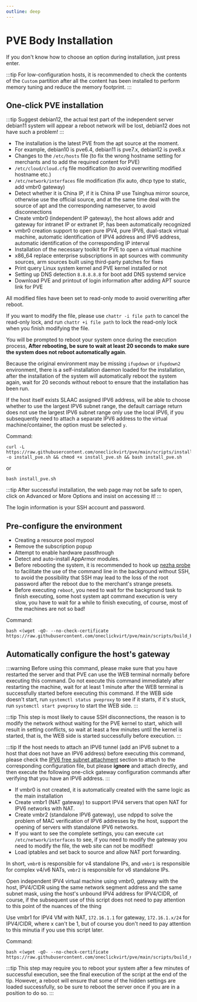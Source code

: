 ```yaml
---
outline: deep
---
```


# PVE Body Installation

If you don't know how to choose an option during installation, just press enter.

:::tip
For low-configuration hosts, it is recommended to check the contents of the ```Custom``` partition after all the content has been installed to perform memory tuning and reduce the memory footprint.
:::

## One-click PVE installation

:::tip
Suggest debian12, the actual test part of the independent server debian11 system will appear a reboot network will be lost, debian12 does not have such a problem!
:::

- The installation is the latest PVE from the apt source at the moment.
- For example, debian10 is pve6.4, debian11 is pve7.x, debian12 is pve8.x
- Changes to the ``/etc/hosts`` file (to fix the wrong hostname setting for merchants and to add the required content for PVE)
- ``/etc/cloud/cloud.cfg`` file modification (to avoid overwriting modified hostname etc.)
- ``/etc/network/interfaces`` file modification (fix auto, dhcp type to static, add vmbr0 gateway)
- Detect whether it is China IP, if it is China IP use Tsinghua mirror source, otherwise use the official source, and at the same time deal with the source of apt and the corresponding nameserver, to avoid disconnections
- Create vmbr0 (independent IP gateway), the host allows addr and gateway for intranet IP or extranet IP, has been automatically recognized
- vmbr0 creation support to open pure IPV4, pure IPV6, dual-stack virtual machine, automatic identification of IPV4 address and IPV6 address, automatic identification of the corresponding IP interval
- Installation of the necessary toolkit for PVE to open a virtual machine
- x86_64 replace enterprise subscriptions in apt sources with community sources, arm sources built using third-party patches for fixes
- Print query Linux system kernel and PVE kernel installed or not
- Setting up DNS detection ``8.8.8.8.8`` for boot add DNS systemd service
- Download PVE and printout of login information after adding APT source link for PVE

All modified files have been set to read-only mode to avoid overwriting after reboot.

If you want to modify the file, please use ``chattr -i file path`` to cancel the read-only lock, and run ``chattr +i file path`` to lock the read-only lock when you finish modifying the file.

You will be prompted to reboot your system once during the execution process, **After rebooting, be sure to wait at least 20 seconds to make sure the system does not reboot automatically again**.

Because the original environment may be missing ``ifupdown`` or ``ifupdown2`` environment, there is a self-installation daemon loaded for the installation, after the installation of the system will automatically reboot the system again, wait for 20 seconds without reboot to ensure that the installation has been run.

If the host itself exists SLAAC assigned IPV6 address, will be able to choose whether to use the largest IPV6 subnet range, the default carriage return does not use the largest IPV6 subnet range only use the local IPV6, if you subsequently need to attach a separate IPV6 address to the virtual machine/container, the option must be selected ```y```.

Command:

```shell
curl -L https://raw.githubusercontent.com/oneclickvirt/pve/main/scripts/install_pve.sh -o install_pve.sh && chmod +x install_pve.sh && bash install_pve.sh
```

or

```shell
bash install_pve.sh
```

:::tip
After successful installation, the web page may not be safe to open, click on Advanced or More Options and insist on accessing it!
:::

The login information is your SSH account and password.

## Pre-configure the environment

- Creating a resource pool mypool
- Remove the subscription popup
- Attempt to enable hardware passthrough
- Detect and auto-install AppArmor modules.
- Before rebooting the system, it is recommended to hook up [nezha probe](https://github.com/naiba/nezha) to facilitate the use of the command line in the background without SSH, to avoid the possibility that SSH may lead to the loss of the root password after the reboot due to the merchant's strange presets.
- Before executing ``reboot``, you need to wait for the background task to finish executing, some host system apt command execution is very slow, you have to wait for a while to finish executing, of course, most of the machines are not so bad!

Command:

```shell
bash <(wget -qO- --no-check-certificate https://raw.githubusercontent.com/oneclickvirt/pve/main/scripts/build_backend.sh)
```

## Automatically configure the host's gateway

:::warning
Before using this command, please make sure that you have restarted the server and that PVE can use the WEB terminal normally before executing this command. Do not execute this command immediately after restarting the machine, wait for at least 1 minute after the WEB terminal is successfully started before executing this command.
If the WEB side doesn't start, run ```systemctl status pveproxy``` to see if it starts, if it's stuck, run ```systemctl start pveproxy``` to start the WEB side.
:::

:::tip
This step is most likely to cause SSH disconnections, the reason is to modify the network without waiting for the PVE kernel to start, which will result in setting conflicts, so wait at least a few minutes until the kernel is started, that is, the WEB side is started successfully before execution.
:::

:::tip
If the host needs to attach an IPV6 tunnel (add an IPV6 subnet to a host that does not have an IPV6 address) before executing this command, please check the [IPV6 free subnet attachment](https://www.spiritlhl.net/en/guide/incus/incus_custom.html#attach-free-ipv6-address-segments-to-host-machines) section to attach to the corresponding configuration file, but please **ignore** <Initial environment modifications> and attach directly, and then execute the following one-click gateway configuration commands after verifying that you have an IPV6 address.
:::

- If vmbr0 is not created, it is automatically created with the same logic as the main installation
- Create vmbr1 (NAT gateway) to support IPV4 servers that open NAT for IPV6 networks with NAT.
- Create vmbr2 (standalone IPV6 gateway), use ndppd to solve the problem of MAC verification of IPV6 addresses by the host, support the opening of servers with standalone IPV6 networks.
- If you want to see the complete settings, you can execute ``cat /etc/network/interfaces`` to see, if you need to modify the gateway you need to modify the file, the web site can not be modified!
- Load iptables and set back to source and allow NAT port forwarding.

In short, ```vmbr0``` is responsible for v4 standalone IPs, and ```vmbr1``` is responsible for complex v4/v6 NATs, ```vmbr2``` is responsible for v6 standalone IPs.

Open independent IPV4 virtual machine using vmbr0, gateway with the host, IPV4/CIDR using the same network segment address and the same subnet mask, using the host's unbound IPV4 address for IPV4/CIDR, of course, if the subsequent use of this script does not need to pay attention to this point of the nuances of the thing

Use vmbr1 for IPV4 VM with NAT, ``172.16.1.1`` for gateway, ``172.16.1.x/24`` for IPV4/CIDR, where x can't be 1, but of course you don't need to pay attention to this minutia if you use this script later.

Command:

```shell
bash <(wget -qO- --no-check-certificate https://raw.githubusercontent.com/oneclickvirt/pve/main/scripts/build_nat_network.sh)
```

:::tip
This step may require you to reboot your system after a few minutes of successful execution, see the final execution of the script at the end of the tip. However, a reboot will ensure that some of the hidden settings are loaded successfully, so be sure to reboot the server once if you are in a position to do so.
:::
